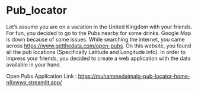 # Pub_locator

Let’s assume you are on a vacation in the United Kingdom with your friends. For fun, you decided to go to the Pubs nearby for some drinks. Google Map is down because of some issues.  While searching the internet, you came across https://www.getthedata.com/open-pubs. 
On this website, you found all the pub locations (Specifically Latitude and Longitude info). In order to impress your friends, you decided to create a web application with the data available in your hand.  

Open Pubs Application Link : https://muhammedajmalg-pub-locator-home-n8xwwx.streamlit.app/
